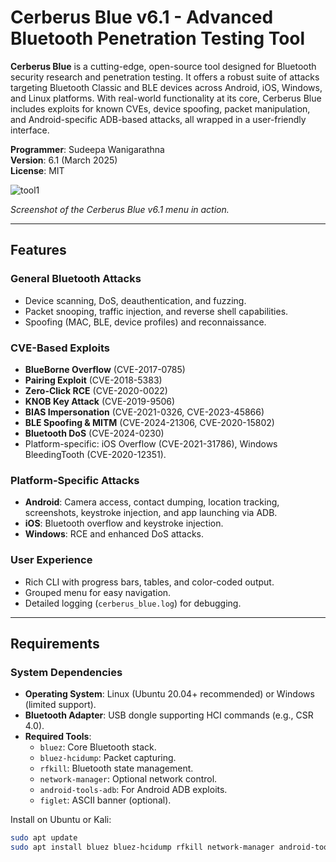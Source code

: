 # Cerberus Blue v6.1 - Advanced Bluetooth Penetration Testing Tool

**Cerberus Blue** is a cutting-edge, open-source tool designed for Bluetooth security research and penetration testing. It offers a robust suite of attacks targeting Bluetooth Classic and BLE devices across Android, iOS, Windows, and Linux platforms. With real-world functionality at its core, Cerberus Blue includes exploits for known CVEs, device spoofing, packet manipulation, and Android-specific ADB-based attacks, all wrapped in a user-friendly interface.

**Programmer**: Sudeepa Wanigarathna  
**Version**: 6.1 (March 2025)  
**License**: MIT

  ![tool1](https://github.com/user-attachments/assets/80d90a75-4869-4ed7-9b13-27601f3c65c7)

*Screenshot of the Cerberus Blue v6.1 menu in action.*

---

## Features

### General Bluetooth Attacks
- Device scanning, DoS, deauthentication, and fuzzing.
- Packet snooping, traffic injection, and reverse shell capabilities.
- Spoofing (MAC, BLE, device profiles) and reconnaissance.

### CVE-Based Exploits
- **BlueBorne Overflow** (CVE-2017-0785)
- **Pairing Exploit** (CVE-2018-5383)
- **Zero-Click RCE** (CVE-2020-0022)
- **KNOB Key Attack** (CVE-2019-9506)
- **BIAS Impersonation** (CVE-2021-0326, CVE-2023-45866)
- **BLE Spoofing & MITM** (CVE-2024-21306, CVE-2020-15802)
- **Bluetooth DoS** (CVE-2024-0230)
- Platform-specific: iOS Overflow (CVE-2021-31786), Windows BleedingTooth (CVE-2020-12351).

### Platform-Specific Attacks
- **Android**: Camera access, contact dumping, location tracking, screenshots, keystroke injection, and app launching via ADB.
- **iOS**: Bluetooth overflow and keystroke injection.
- **Windows**: RCE and enhanced DoS attacks.

### User Experience
- Rich CLI with progress bars, tables, and color-coded output.
- Grouped menu for easy navigation.
- Detailed logging (`cerberus_blue.log`) for debugging.

---

## Requirements

### System Dependencies
- **Operating System**: Linux (Ubuntu 20.04+ recommended) or Windows (limited support).
- **Bluetooth Adapter**: USB dongle supporting HCI commands (e.g., CSR 4.0).
- **Required Tools**:
  - `bluez`: Core Bluetooth stack.
  - `bluez-hcidump`: Packet capturing.
  - `rfkill`: Bluetooth state management.
  - `network-manager`: Optional network control.
  - `android-tools-adb`: For Android ADB exploits.
  - `figlet`: ASCII banner (optional).

Install on Ubuntu or Kali:
```bash
sudo apt update
sudo apt install bluez bluez-hcidump rfkill network-manager android-tools-adb figlet
